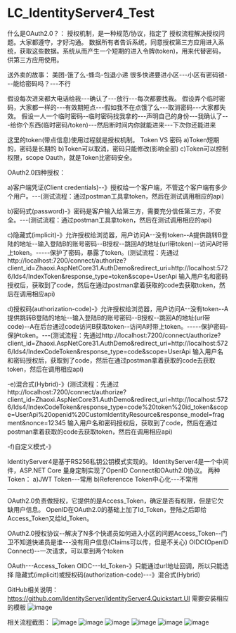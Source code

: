 # LC_IdentityServer4_Test

什么是OAuth2.0？：
授权机制，是一种规范/协议，指定了 授权流程解决授权问题。大家都遵守，才好沟通。
数据所有者告诉系统，同意授权第三方应用进入系统，获取这些数据。系统从而产生一个短期的进入令牌(token)，用来代替密码，供第三方应用使用。

送外卖的故事：
美团-饿了么-蜂鸟-包退小递
很多快递要进小区---小区有密码锁---能给密码吗？---不行

假设每次进来都大电话给我---确认了---放行---每次都要找我。
假设弄个临时密码，大家都一样的---有效期短点---假如我不在点饿了么---取消密码---大家都失效。
假设一人一个临时密码--临时密码找我拿的---声明自己的身份---我确认了---给你个东西(临时密码/token)---然后断时间内你就能进来---下次你还能进来

这里的token(带点信息)使用过程就是授权机制。
Token VS 密码
 a)Token短期的，密码是长期的
 b)Token可以取消，密码只能修改(影响全部)
 c)Token可以控制权限，scope
Oauth，就是Token比密码安全。

OAuth2.0四种授权：

 a)客户端凭证(Client credentials)--》授权给一个客户端，不管这个客户端有多少个用户。---(测试流程：通过postman工具拿token，然后在测试调用相应的api)
 
 b)密码式(password)-》密码是客户输入给第三方，需要充分信任第三方，不安全。---(测试流程：通过postman工具拿token，然后在测试调用相应的api)
 
 c)隐藏式(implicit)-》允许授权给浏览器，用户访问A--没有token--A提供跳转B登陆的地址--输入登陆B的账号密码--B授权--跳回A的地址(url带token)--访问A时带上token。-----保护了密码，暴露了token。(测试流程：先通过http://localhost:7200/connect/authorize?client_id=Zhaoxi.AspNetCore31.AuthDemo&redirect_uri=http://localhost:5726/Ids4/IndexToken&response_type=token&scope=UserApi 输入用户名和密码授权后，获取到了code，然后在通过postman拿着获取的code去获取token，然后在调用相应api)
 
 d)授权码(authorization-code)-》允许授权给浏览器，用户访问A--没有token--A提供跳转B登陆的地址--输入登陆B的账号密码--B授权--跳回A的地址(url带code)--A在后台通过code访问B获取token--访问A时带上token。-----保护密码-保护token。---(测试流程：先通过http://localhost:7200/connect/authorize?client_id=Zhaoxi.AspNetCore31.AuthDemo&redirect_uri=http://localhost:5726/Ids4/IndexCodeToken&response_type=code&scope=UserApi 输入用户名和密码授权后，获取到了code，然后在通过postman拿着获取的code去获取token，然后在调用相应api)
 
 -e)混合式(Hybrid)-》(测试流程：先通过http://localhost:7200/connect/authorize?client_id=Zhaoxi.AspNetCore31.AuthDemo&redirect_uri=http://localhost:5726/Ids4/IndexCodeToken&response_type=code%20token%20id_token&scope=UserApi%20openid%20CustomIdentityResource&response_model=fragment&nonce=12345 输入用户名和密码授权后，获取到了code，然后在通过postman拿着获取的code去获取token，然后在调用相应api)
 
 -f)自定义模式-》

IdentityServer4是基于RS256私钥公钥模式实现的。
IdentityServer4是一个中间件，ASP.NET Core 量身定制实现了OpenID Connect和OAuth2.0协议。
两种Token：
 a)JWT Token---常用
 b)Referencce Token中心化---不常用

--------------------------------------------------------
OAuth2.0负责做授权，它提供的是Access_Token，确定是否有权限，但是它欠缺用户信息。
OpenID在OAuth2.0的基础上加了Id_Token，登陆之后即给Access_Token又给Id_Token。

OAuth2.0授权协议--解决了N多个快递员如何进入小区的问题Access_Token--门卫不知道快递员是谁---没有用户信息(Claims可以传，但是不关心)
OIDC(OpenID Connect)--一次请求，可以拿到两个token

OAuth---Access_Token
OIDC---Id_Token-》只能通过url地址回调，所以只能选择 隐藏式(implicit)或授权码(authorization-code)---》混合式(Hybrid)


GitHub相关说明：https://github.com/IdentityServer/IdentityServer4.Quickstart.UI  需要安装相应的模板
![image](https://user-images.githubusercontent.com/26539681/116677864-47a72380-a9db-11eb-87cc-cd7cdf21d235.png)

相关流程截图：
![image](https://user-images.githubusercontent.com/26539681/116667324-a4501180-a9ce-11eb-9ae7-1a958785efdf.png)
![image](https://user-images.githubusercontent.com/26539681/116667453-cb0e4800-a9ce-11eb-8cd9-424c8e903456.png)
![image](https://user-images.githubusercontent.com/26539681/116667805-2dffdf00-a9cf-11eb-85b0-1e88f7eb31af.png)
![image](https://user-images.githubusercontent.com/26539681/116675952-feee6b00-a9d8-11eb-802c-3a45c6ddbbd3.png)
![image](https://user-images.githubusercontent.com/26539681/116675427-6657eb00-a9d8-11eb-9fda-7b15652a04c7.png)
![image](https://user-images.githubusercontent.com/26539681/116682814-509af380-a9e1-11eb-8942-aa58e0ba0405.png)



